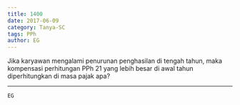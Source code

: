 ```yaml
---
title: 1400
date: 2017-06-09
category: Tanya-SC
tags: PPh
author: EG
---
```


Jika karyawan mengalami penurunan penghasilan di tengah tahun, maka kompensasi perhitungan PPh 21 yang lebih besar di awal tahun diperhitungkan di masa pajak apa?

---



`EG`
